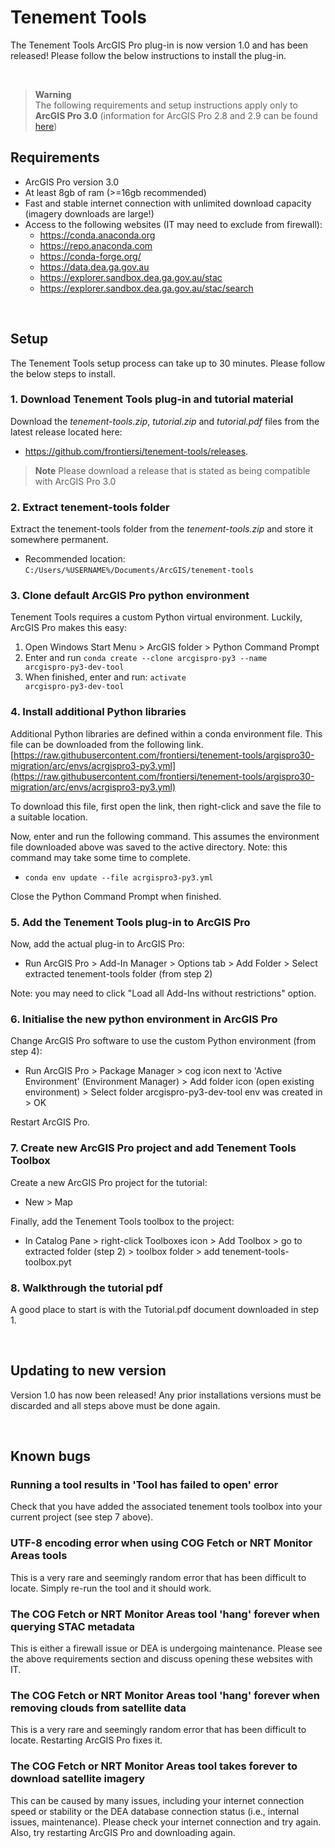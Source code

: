 # Tenement Tools
The Tenement Tools ArcGIS Pro plug-in is now version 1.0 and has been released! Please follow the below instructions to install the plug-in.

<br/>

> **Warning**  
> The following requirements and setup instructions apply only to **ArcGIS Pro 3.0** (information for ArcGIS Pro 2.8 and 2.9 can be found [here](https://github.com/frontiersi/tenement-tools/blob/main/README.md))

## Requirements
* ArcGIS Pro version 3.0
* At least 8gb of ram (>=16gb recommended)
* Fast and stable internet connection with unlimited download capacity (imagery downloads are large!)
* Access to the following websites (IT may need to exclude from firewall):
  * https://conda.anaconda.org
  * https://repo.anaconda.com
  * https://conda-forge.org/
  * https://data.dea.ga.gov.au
  * https://explorer.sandbox.dea.ga.gov.au/stac
  * https://explorer.sandbox.dea.ga.gov.au/stac/search

<br/>

## Setup
The Tenement Tools setup process can take up to 30 minutes. Please follow the below steps to install.

### 1. Download Tenement Tools plug-in and tutorial material
Download the <i>tenement-tools.zip</i>, <i>tutorial.zip</i> and <i>tutorial.pdf</i> files from the latest release located here: 
- https://github.com/frontiersi/tenement-tools/releases.

> **Note** 
> Please download a release that is stated as being compatible with ArcGIS Pro 3.0

### 2. Extract tenement-tools folder
Extract the tenement-tools folder from the <i>tenement-tools.zip</i> and store it somewhere permanent.
- Recommended location: <code>C:/Users/%USERNAME%/Documents/ArcGIS/tenement-tools</code>

### 3. Clone default ArcGIS Pro python environment
Tenement Tools requires a custom Python virtual environment. Luckily, ArcGIS Pro makes this easy:
1. Open Windows Start Menu > ArcGIS folder > Python Command Prompt
2. Enter and run <code>conda create --clone arcgispro-py3 --name arcgispro-py3-dev-tool</code>
3. When finished, enter and run: <code>activate arcgispro-py3-dev-tool</code>

### 4. Install additional Python libraries
Additional Python libraries are defined within a conda environment file. This file can be downloaded
from the following link.
[https://raw.githubusercontent.com/frontiersi/tenement-tools/argispro30-migration/arc/envs/acrgispro3-py3.yml](https://raw.githubusercontent.com/frontiersi/tenement-tools/argispro30-migration/arc/envs/acrgispro3-py3.yml)

To download this file, first open the link, then right-click and save the file to a suitable location.

Now, enter and run the following command. This assumes the environment file downloaded above was saved
to the active directory. Note: this command may take some time to complete.
- <code>conda env update --file acrgispro3-py3.yml</code>

Close the Python Command Prompt when finished.

### 5. Add the Tenement Tools plug-in to ArcGIS Pro
Now, add the actual plug-in to ArcGIS Pro:
- Run ArcGIS Pro > Add-In Manager > Options tab > Add Folder > Select extracted tenement-tools folder (from step 2)

Note: you may need to click "Load all Add-Ins without restrictions" option.

### 6. Initialise the new python environment in ArcGIS Pro
Change ArcGIS Pro software to use the custom Python environment (from step 4):
- Run ArcGIS Pro > Package Manager > cog icon next to 'Active Environment' (Environment Manager) > Add folder icon (open existing environment) > Select folder arcgispro-py3-dev-tool env was created in > OK

Restart ArcGIS Pro.

### 7. Create new ArcGIS Pro project and add Tenement Tools Toolbox
Create a new ArcGIS Pro project for the tutorial:
- New > Map 

Finally, add the Tenement Tools toolbox to the project:
- In Catalog Pane > right-click Toolboxes icon > Add Toolbox > go to extracted folder (step 2) > toolbox folder > add tenement-tools-toolbox.pyt

### 8. Walkthrough the tutorial pdf
A good place to start is with the Tutorial.pdf document downloaded in step 1.

<br/>

## Updating to new version
Version 1.0 has now been released! Any prior installations versions must be discarded and all steps above must be done again.

<br/>

## Known bugs
### Running a tool results in 'Tool has failed to open' error
Check that you have added the associated tenement tools toolbox into your current project (see step 7 above).

### UTF-8 encoding error when using COG Fetch or NRT Monitor Areas tools
This is a very rare and seemingly random error that has been difficult to locate. Simply re-run the tool and it should work.

### The COG Fetch or NRT Monitor Areas tool 'hang' forever when querying STAC metadata
This is either a firewall issue or DEA is undergoing maintenance. Please see the above requirements section and discuss opening these websites with IT. 

### The COG Fetch or NRT Monitor Areas tool 'hang' forever when removing clouds from satellite data
This is a very rare and seemingly random error that has been difficult to locate. Restarting ArcGIS Pro fixes it.

### The COG Fetch or NRT Monitor Areas tool takes forever to download satellite imagery
This can be caused by many issues, including your internet connection speed or stability or the DEA database connection status (i.e., internal issues, maintenance). Please check your internet connection and try again. Also, try restarting ArcGIS Pro and downloading again.

